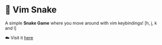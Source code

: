 # 🐍 Vim Snake

A simple **Snake Game** where you move around with vim keybindings! [h, j, k and l]

☁️ Visit it [here](https://neon.is-a.dev/vimSnake)
